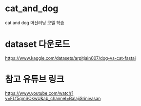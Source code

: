 # cat_and_dog
cat and dog 머신러닝 모델 학습

# dataset 다운로드
https://www.kaggle.com/datasets/arpitjain007/dog-vs-cat-fastai

# 참고 유튜브 링크
https://www.youtube.com/watch?v=FLf5qmSOkwU&ab_channel=BalajiSrinivasan
